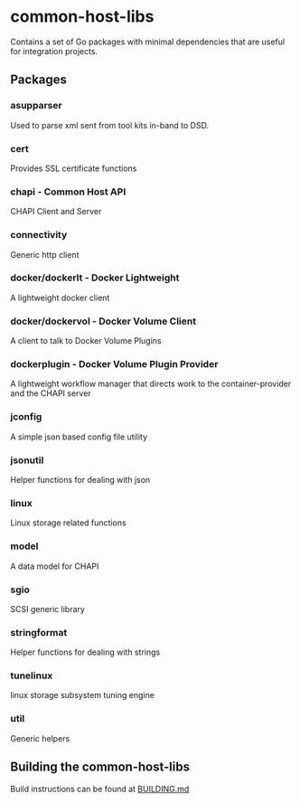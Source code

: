 # common-host-libs

Contains a set of Go packages with minimal dependencies that are useful for integration projects.

## Packages

### asupparser

Used to parse xml sent from tool kits in-band to DSD.

### cert

Provides SSL certificate functions

### chapi - Common Host API

CHAPI Client and Server

### connectivity

Generic http client

### docker/dockerlt - Docker Lightweight

A lightweight docker client

### docker/dockervol - Docker Volume Client

A client to talk to Docker Volume Plugins

### dockerplugin - Docker Volume Plugin Provider

A lightweight workflow manager that directs work to the container-provider and the CHAPI server

### jconfig

A simple json based config file utility

### jsonutil

Helper functions for dealing with json

### linux

Linux storage related functions

### model

A data model for CHAPI

### sgio

SCSI generic library

### stringformat

Helper functions for dealing with strings

### tunelinux

linux storage subsystem tuning engine

### util

Generic helpers

## Building the common-host-libs

Build instructions can be found at [BUILDING.md](BUILDING.md)
